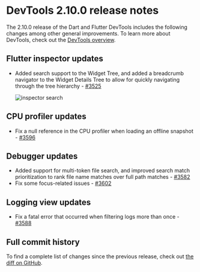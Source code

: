 # DevTools 2.10.0 release notes

The 2.10.0 release of the Dart and Flutter DevTools
includes the following changes among other general improvements.
To learn more about DevTools, check out the
[DevTools overview](https://docs.flutter.dev/tools/devtools).

## Flutter inspector updates

* Added search support to the Widget Tree, and
  added a breadcrumb navigator to the Widget Details Tree to
  allow for quickly navigating through the tree hierarchy -
  [#3525](https://github.com/flutter/devtools/pull/3525)

  ![inspector search](/tools/devtools/release-notes/images-2.10.0/image1.png "inspector_search")

## CPU profiler updates

* Fix a null reference in the CPU profiler
  when loading an offline snapshot -
  [#3596](https://github.com/flutter/devtools/pull/3596)

## Debugger updates

* Added support for multi-token file search, and
  improved search match prioritization to
  rank file name matches over full path matches -
  [#3582](https://github.com/flutter/devtools/pull/3582)
* Fix some focus-related issues -
  [#3602](https://github.com/flutter/devtools/pull/3602)

## Logging view updates

* Fix a fatal error that occurred when
  filtering logs more than once -
  [#3588](https://github.com/flutter/devtools/pull/3588)

## Full commit history

To find a complete list of changes since the previous release,
check out
[the diff on GitHub](https://github.com/flutter/devtools/compare/v2.9.2...v2.10.0).
